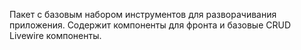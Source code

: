 Пакет с базовым набором инструментов для разворачивания приложения. Содержит компоненты для фронта и базовые CRUD Livewire компоненты.
